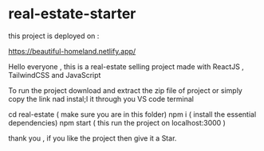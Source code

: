 # real-estate-starter
this project is deployed on :

https://beautiful-homeland.netlify.app/

Hello everyone ,
this is a real-estate selling project made with ReactJS , TailwindCSS and JavaScript

To run the project 
download and extract the zip file of project
or  simply copy the link nad instal;l it through you VS code terminal

cd  real-estate ( make sure you are in this folder)
npm i ( install the essential dependencies)
npm start   ( this run the project on localhost:3000 )

thank you , if you like the project then give it a Star.

